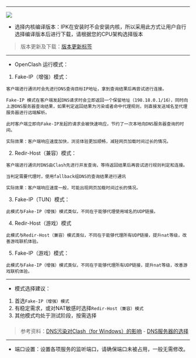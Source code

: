 
***
![](https://github.com/vernesong/OpenClash/raw/master/img/set1.png)

* 选择内核编译版本：IPK在安装时不会安装内核，所以采用此方式让用户自行选择编译版本后进行下载，请根据您的CPU架构选择版本
> 版本更新及下载：[版本更新标签](https://github.com/vernesong/OpenClash/wiki/%E7%89%88%E6%9C%AC%E6%9B%B4%E6%96%B0)
***

* OpenClash 运行模式：
 1. Fake-IP（增强）模式：
```
客户端进行通讯时会先进行DNS查询目标IP地址，拿到查询结果后再尝试进行连接。

Fake-IP 模式在客户端发起DNS请求时会立即返回一个保留地址（198.18.0.1/16），同时向上游DNS服务器查询结果，如果判定返回结果为污染或者命中代理规则，则直接发送域名至代理服务器进行远端解析。

此时客户端立即向Fake-IP发起的请求会被快速响应，节约了一次本地向DNS服务器查询的时间。

实际效果：客户端响应速度加快，浏览体验更加顺畅，减轻网页加载时间过长的情况。
```
 2. Redir-Host（兼容）模式：
```
客户端进行通讯时DNS由Clash先进行并发查询，等待返回结果后再尝试进行规则判定和连接。

当判定需要代理时，使用fallback组DNS的查询结果进行通讯

实际效果：客户端响应速度一般，可能出现网页加载时间过长的情况。
```
 3. Fake-IP（TUN）模式：
```
此模式与Fake-IP（增强）模式类似，不同在于能够代理使用域名的UDP链接。
```
 4. Redir-Host（游戏）模式
```
此模式与Redir-Host（兼容）模式类似，不同在于能够代理所有UDP链接，提升nat等级，改善游戏联机体验。
```
 5. Fake-IP（游戏）模式：
```
此模式与Fake-IP（增强）模式类似，不同在于能够代理所有UDP链接，提升nat等级，改善游戏联机体验。
```
***
* 模式选择建议：
1. 首选`Fake-IP（增强）模式`
2. 有稳定需求，或对NAT敏感时选择`Redir-Host（兼容）模式`
3. 其他模式均处于测试阶段，按需选择
###
> 参考资料：[DNS污染对Clash（for Windows）的影响](https://github.com/Fndroid/clash_for_windows_pkg/wiki/DNS污染对Clash（for-Windows）的影响) - [DNS服务器的选择](https://github.com/vernesong/OpenClash/wiki/DNS设置)
***

* 端口设置：设置各项服务的监听端口，请确保端口未被占用，一般无需修改。